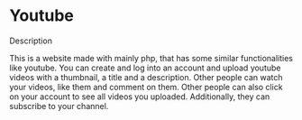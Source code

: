 # Youtube
Description

This is a website made with mainly php, that has some similar functionalities like youtube. You can create and log into an account and upload youtube videos with a thumbnail, a title and a description. Other people can watch your videos, like them and comment on them. Other people can also click on your account to see all videos you uploaded. Additionally, they can subscribe to your channel.
